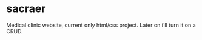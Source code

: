 # sacraer


Medical clinic website, current only html/css project. Later on i'll turn it on a CRUD. 
